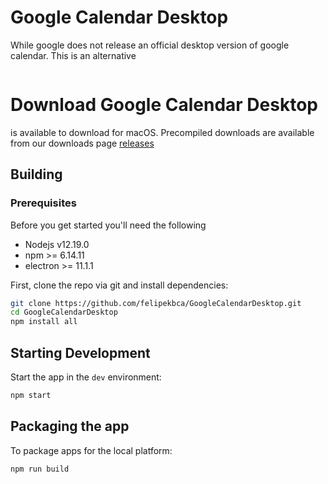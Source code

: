 # Google Calendar Desktop

While google does not release an official desktop version of google calendar. This is an alternative

<img title="" src="file:///Users/felipe.amaro/OneDrive/workspace/Electron/google-calendar/assets/app_screen.png" alt="" width="" data-align="center">

# Download Google Calendar Desktop

is available to download for macOS. Precompiled downloads are available from our downloads page [releases](https://github.com/felipekbca/GoogleCalendarDesktop/releases)



## Building

### Prerequisites

Before you get started you'll need the following

- Nodejs v12.19.0
- npm >= 6.14.11
- electron >= 11.1.1

First, clone the repo via git and install dependencies:

```bash
git clone https://github.com/felipekbca/GoogleCalendarDesktop.git
cd GoogleCalendarDesktop
npm install all
```

## Starting Development

Start the app in the `dev` environment:

```bash
npm start
```

## Packaging the app

To package apps for the local platform:

```bash
npm run build
```
